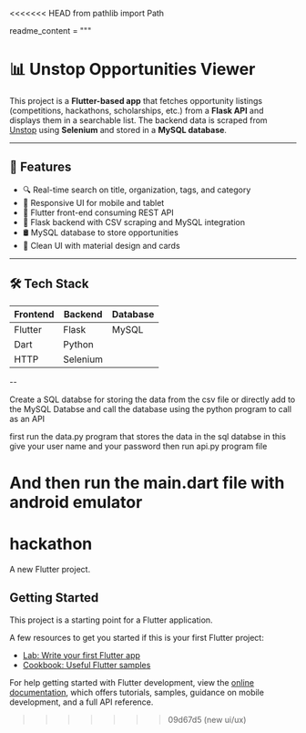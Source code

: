 <<<<<<< HEAD
from pathlib import Path

readme_content = """
# 📊 Unstop Opportunities Viewer

This project is a **Flutter-based app** that fetches opportunity listings (competitions, hackathons, scholarships, etc.) from a **Flask API** and displays them in a searchable list. The backend data is scraped from [Unstop](https://unstop.com) using **Selenium** and stored in a **MySQL database**.

---

## 🚀 Features

- 🔍 Real-time search on title, organization, tags, and category
- 📱 Responsive UI for mobile and tablet
- 🔌 Flutter front-end consuming REST API
- 🐍 Flask backend with CSV scraping and MySQL integration
- 🛢️ MySQL database to store opportunities
- 🧠 Clean UI with material design and cards

---

## 🛠️ Tech Stack

| Frontend | Backend  | Database |
|----------|----------|----------|
| Flutter  | Flask    | MySQL    |
| Dart     | Python   |          |
| HTTP     | Selenium |          |

--

Create a SQL databse for storing the data from the csv file or directly add to the MySQL Databse and call the database using the python program to call as an API 

first run the data.py program that stores the data in the sql databse in this give your user name and your password
then run api.py program file

And then run the main.dart file with android emulator
=======
# hackathon

A new Flutter project.

## Getting Started

This project is a starting point for a Flutter application.

A few resources to get you started if this is your first Flutter project:

- [Lab: Write your first Flutter app](https://docs.flutter.dev/get-started/codelab)
- [Cookbook: Useful Flutter samples](https://docs.flutter.dev/cookbook)

For help getting started with Flutter development, view the
[online documentation](https://docs.flutter.dev/), which offers tutorials,
samples, guidance on mobile development, and a full API reference.
>>>>>>> 09d67d5 (new ui/ux)
